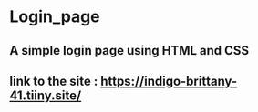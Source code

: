 # Login_page
## A simple login page using HTML and CSS
## link to the site : https://indigo-brittany-41.tiiny.site/
